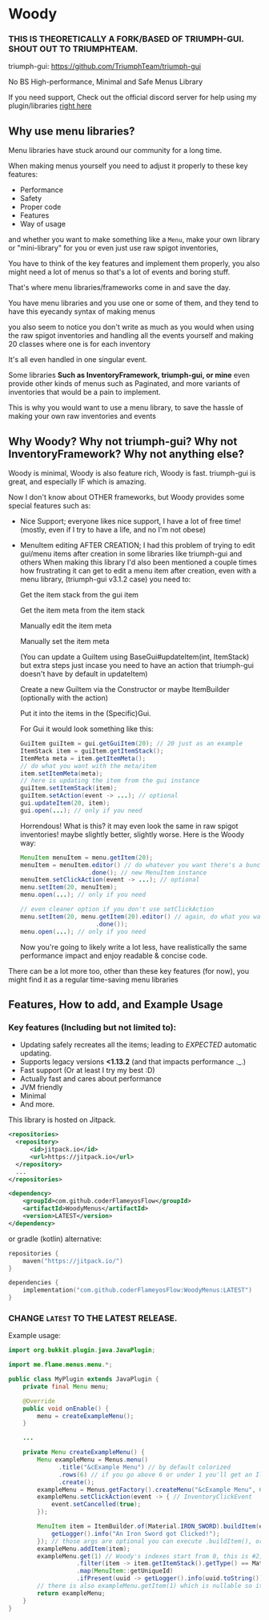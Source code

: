 # Woody
### THIS IS THEORETICALLY A FORK/BASED OF TRIUMPH-GUI. SHOUT OUT TO TRIUMPHTEAM.
triumph-gui: https://github.com/TriumphTeam/triumph-gui

No BS High-performance, Minimal and Safe Menus Library

If you need support, Check out the official discord server for help using my plugin/libraries [right here](https://discord.gg/Zj6KBS7UwX)

## Why use menu libraries?
Menu libraries have stuck around our community for a long time.

When making menus yourself you need to adjust it properly to these key features:
- Performance
- Safety
- Proper code
- Features
- Way of usage

and whether you want to make something like a `Menu`, make your own library or "mini-library" for you or even just use raw spigot inventories,

You have to think of the key features and implement them properly, you also might need a lot of menus so that's a lot of events and boring stuff.

That's where menu libraries/frameworks come in and save the day.

You have menu libraries and you use one or some of them, and they tend to have this eyecandy syntax of making menus

you also seem to notice you don't write as much as you would when using the raw spigot inventories and handling all the events yourself and making 20 classes where one is for each inventory

It's all even handled in one singular event.

Some libraries **Such as InventoryFramework, triumph-gui, or mine** even provide other kinds of menus such as Paginated, and more variants of inventories that would be a pain to implement.

This is why you would want to use a menu library, to save the hassle of making your own raw inventories and events

## Why Woody? Why not triumph-gui? Why not InventoryFramework? Why not anything else?
Woody is minimal, Woody is also feature rich, Woody is fast.
triumph-gui is great, and especially IF which is amazing.

Now I don't know about OTHER frameworks, but Woody provides some special features such as:
- Nice Support; everyone likes nice support, I have a lot of free time! (mostly, even if I try to have a life, and no I'm not obese)
- MenuItem editing AFTER CREATION; 
  I had this problem of trying to edit gui/menu items after creation in some libraries like triumph-gui and others
  When making this library I'd also been mentioned a couple times how frustrating it can get to edit a menu item
  after creation, even with a menu library, (triumph-gui v3.1.2 case) you need to:

    Get the item stack from the gui item

    Get the item meta from the item stack

    Manually edit the item meta

    Manually set the item meta

    (You can update a GuiItem using BaseGui#updateItem(int, ItemStack) but extra steps just incase you need to have an action that triumph-gui doesn't have by default in updateItem)

    Create a new GuiItem via the Constructor or maybe ItemBuilder (optionally with the action)

    Put it into the items in the (Specific)Gui.

    For Gui it would look something like this:

    ```java
    GuiItem guiItem = gui.getGuiItem(20); // 20 just as an example
    ItemStack item = guiItem.getItemStack();
    ItemMeta meta = item.getItemMeta();
    // do what you want with the meta/item
    item.setItemMeta(meta);
    // here is updating the item from the gui instance
    guiItem.setItemStack(item);
    guiItem.setAction(event -> ...); // optional
    gui.updateItem(20, item);
    gui.open(...); // only if you need
    ```

    Horrendous! What is this? it may even look the same in raw spigot inventories! maybe slightly better, slightly worse.
    Here is the Woody way:

    ```java
    MenuItem menuItem = menu.getItem(20);
    menuItem = menuItem.editor() // do whatever you want there's a bunch of tab completions unless you live under a rock and dont use intellij or at least vscode
                       .done(); // new MenuItem instance
    menuItem.setClickAction(event -> ...); // optional
    menu.setItem(20, menuItem);
    menu.open(...); // only if you need

    // even cleaner option if you don't use setClickAction
    menu.setItem(20, menu.getItem(20).editor() // again, do what you want
                         .done());
    menu.open(...); // only if you need
    ```
    Now you're going to likely write a lot less, have realistically the same performance impact and enjoy readable & concise code.

There can be a lot more too, other than these key features (for now), you might find it as a regular time-saving menu libraries

## Features, How to add, and Example Usage

### Key features (Including but not limited to):
- Updating safely recreates all the items; leading to *EXPECTED* automatic updating.
- Supports legacy versions **<1.13.2** (and that impacts performance ._.)
- Fast support (Or at least I try my best :D)
- Actually fast and cares about performance
- JVM friendly
- Minimal
- And more.

This library is hosted on Jitpack.
```xml
<repositories>
  <repository>
      <id>jitpack.io</id>
      <url>https://jitpack.io</url>
  </repository>
  ...
</repositories>

<dependency>
    <groupId>com.github.coderFlameyosFlow</groupId>
    <artifactId>WoodyMenus</artifactId>
    <version>LATEST</version>
</dependency>
```
or gradle (kotlin) alternative:
```kotlin
repositories {
    maven("https://jitpack.io/")
}

dependencies {
    implementation("com.github.coderFlameyosFlow:WoodyMenus:LATEST")
}
```

### CHANGE `LATEST` TO THE LATEST RELEASE.

Example usage:
```java
import org.bukkit.plugin.java.JavaPlugin;

import me.flame.menus.menu.*;

public class MyPlugin extends JavaPlugin {
    private final Menu menu;

    @Override
    public void onEnable() {
        menu = createExampleMenu();
    }

    ...

    private Menu createExampleMenu() {
        Menu exampleMenu = Menus.menu()
              .title("&cExample Menu") // by default colorized
              .rows(6) // if you go above 6 or under 1 you'll get an IllegalArgumentException
              .create();
        exampleMenu = Menus.getFactory().createMenu("&cExample Menu", 6); // alternative
        exampleMenu.setClickAction(event -> { // InventoryClickEvent
            event.setCancelled(true); 
        });

        MenuItem item = ItemBuilder.of(Material.IRON_SWORD).buildItem(event -> {
            getLogger().info("An Iron Sword got Clicked!");
        }); // those args are optional you can execute .buildItem(), or even .build() if you want a normal ItemStack
        exampleMenu.addItem(item);
        exampleMenu.get(1) // Woody's indexes start from 0, this is #2, and yes this is an Optional<MenuItem>
                   .filter(item -> item.getItemStack().getType() == Material.IRON_SWORD)
                   .map(MenuItem::getUniqueId)
                   .ifPresent(uuid -> getLogger().info(uuid.toString())); // man I love Optionals
        // there is also exampleMenu.getItem(1) which is nullable so it's better if you use kotlin but worse if you use java (mostly)
        return exampleMenu;
    }
}
```
